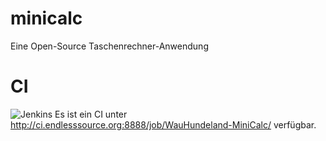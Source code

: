# minicalc
Eine Open-Source Taschenrechner-Anwendung
# CI
![Jenkins](https://img.shields.io/jenkins/build?jobUrl=http%3A%2F%2Fci.endlesssource.org%3A8888%2Fjob%2FWauHundeland-MiniCalc&style=plastic)
Es ist ein CI unter http://ci.endlesssource.org:8888/job/WauHundeland-MiniCalc/ verfügbar.
